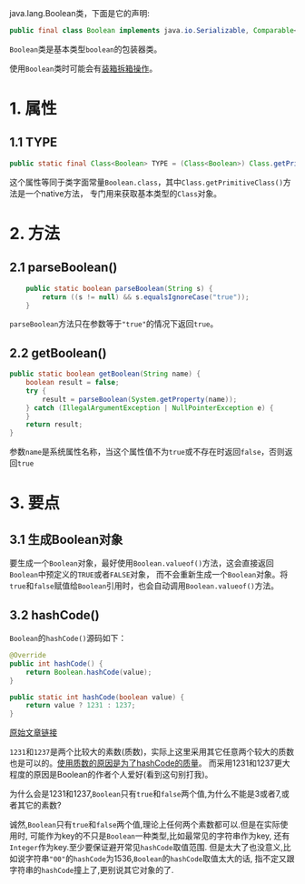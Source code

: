 java.lang.Boolean类，下面是它的声明:
```java
public final class Boolean implements java.io.Serializable, Comparable<Boolean>
```
`Boolean`类是基本类型`boolean`的包装器类。

使用`Boolean`类时可能会有[装箱拆箱操作][box]。

# 1. 属性

## 1.1 TYPE
```java
public static final Class<Boolean> TYPE = (Class<Boolean>) Class.getPrimitiveClass("boolean")
```
这个属性等同于类字面常量`Boolean.class`，其中`Class.getPrimitiveClass()`方法是一个native方法，
专门用来获取基本类型的`Class`对象。

# 2. 方法

## 2.1 parseBoolean()
```java
    public static boolean parseBoolean(String s) {
        return ((s != null) && s.equalsIgnoreCase("true"));
    }
```
`parseBoolean`方法只在参数等于`"true"`的情况下返回`true`。

## 2.2 getBoolean()
```java
public static boolean getBoolean(String name) {
    boolean result = false;
    try {
        result = parseBoolean(System.getProperty(name));
    } catch (IllegalArgumentException | NullPointerException e) {
    }
    return result;
}
```
参数`name`是系统属性名称，当这个属性值不为`true`或不存在时返回`false`，否则返回`true`


# 3. 要点

## 3.1 生成Boolean对象
要生成一个`Boolean`对象，最好使用`Boolean.valueof()`方法，这会直接返回`Boolean`中预定义的`TRUE`或者`FALSE`对象，
而不会重新生成一个`Boolean`对象。将`true`和`false`赋值给`Boolean`引用时，也会自动调用`Boolean.valueof()`方法。

## 3.2 hashCode()
`Boolean`的`hashCode()`源码如下：
```java
@Override
public int hashCode() {
    return Boolean.hashCode(value);
}

public static int hashCode(boolean value) {
    return value ? 1231 : 1237;
}
```
[原始文章链接][article]

`1231`和`1237`是两个比较大的素数(质数)，实际上这里采用其它任意两个较大的质数也是可以的。[使用质数的原因是为了hashCode的质量][hashCode]。
而采用1231和1237更大程度的原因是Boolean的作者个人爱好(看到这句别打我)。

为什么会是1231和1237,`Boolean`只有`true`和`false`两个值,为什么不能是3或者7,或者其它的素数?

诚然,`Boolean`只有`true`和`false`两个值,理论上任何两个素数都可以.但是在实际使用时,
可能作为key的不只是`Boolean`一种类型,比如最常见的字符串作为key,
还有`Integer`作为key.至少要保证避开常见`hashCode`取值范围.
但是太大了也没意义,比如说字符串`"00"`的`hashCode`为1536,`Boolean`的`hashCode`取值太大的话,
指不定又跟字符串的`hashCode`撞上了,更别说其它对象的了.


[box]: 自动装箱与拆箱.md
[article]: https://blog.csdn.net/qq_21251983/article/details/52164403
[hashCode]: 哈希码.md